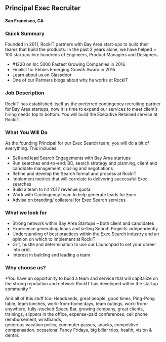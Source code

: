 ## Principal Exec Recruiter
#### San Francisco, CA

### Quick Summary
Founded in 2011, RockIT partners with Bay Area start-ups to build their teams that build the products.  In the past 2 years alone, we have helped > 100 startups hire hundreds of Engineers, Product Managers and Designers.  
+	#1220 on Inc 5000 Fastest Growing Companies in 2016
+	Finalist for Ebbies Emerging Growth Award in 2015
+	Learn about us on Glassdoor
+	One of our Partners blogs about why he works at RockIT

### Job Description
RockIT has established itself as the preferred contingency recruiting partner for Bay Area startups, now it is time to expand our services to meet client’s hiring needs top to bottom.  You will build the Executive Retained service at RockIT.

### What You Will Do
As the founding Principal for our Exec Search team, you will do a bit of everything.  This includes:
+	Sell and lead Search Engagements with Bay Area startups
+	Run searches end-to-end: BD, search strategy and planning, client and candidate management, closing and negotiations
+	Refine and develop the Search format and process at RockIT
+	Implement metrics that will correlate to delivering successful Exec searches
+	Build a team to hit 2017 revenue quota
+	Work with Contingency team to help generate leads for Exec
+	Advise on branding/ collateral for Exec Search services

### What we look for
+	Strong network within Bay Area Startups – both client and candidates
+	Experience generating leads and selling Search Projects independently
+	Understanding of best practices within the Exec Search industry and an opinion on which to implement at RockIT
+	Grit, hustle and determination to use our Launchpad to set your career into orbit
+	Interest in building and leading a team

### Why choose us?
*You have an opportunity to build a team and service that will capitalize on the strong reputation and network RockIT has developed within the startup community *

And all of this stuff too: Headbands, great people, good times, Ping-Pong table, team lunches, work-from-home days, team outings, work-from-anywhere, fully-stocked Space Bar, growing company, great clients, trainings, slippers in the office, expense-paid conferences, cell phone reimbursement, wristbands,  
generous vacation policy, commuter passes, snacks, competitive compensation, occasional Fancy Fridays, big biller trips, health, vision & dental.
